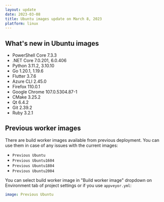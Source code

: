 ```yaml
---
layout: update
date: 2023-03-08
title: Ubuntu images update on March 8, 2023
platform: linux
---
```


## What's new in Ubuntu images

* PowerShell Core 7.3.3
* .NET Core 7.0.201, 6.0.406
* Python 3.11.2, 3.10.10
* Go 1.20.1, 1.19.6
* Flutter 3.7.6
* Azure CLI 2.45.0
* Firefox 110.0.1
* Google Chrome 107.0.5304.87-1
* CMake 3.25.2
* Qt 6.4.2
* Git 2.39.2
* Ruby 3.2.1

## Previous worker images

There are build worker images available from previous deployment. You can use them in case of any issues with the current images:

* `Previous Ubuntu`
* `Previous Ubuntu1604`
* `Previous Ubuntu1804`
* `Previous Ubuntu2004`

You can select build worker image in "Build worker image" dropdown on Environment tab of project settings or if you use `appveyor.yml`:

```yaml
image: Previous Ubuntu
```